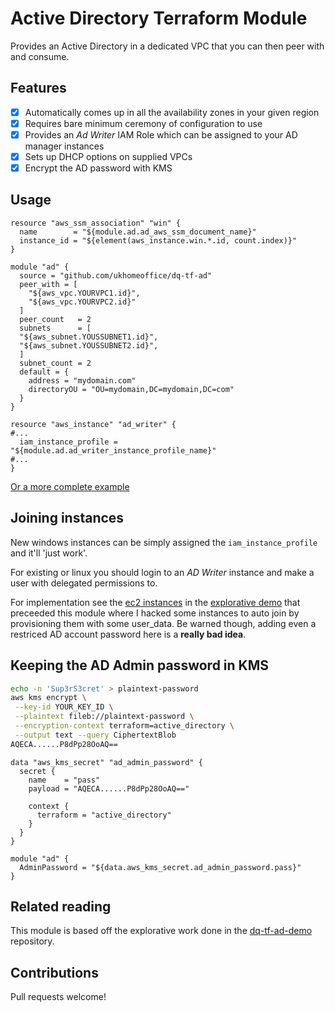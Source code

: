# Active Directory Terraform Module

Provides an Active Directory in a dedicated VPC that you can then peer with and consume.

## Features

  - [x] Automatically comes up in all the availability zones in your given region
  - [x] Requires bare minimum ceremony of configuration to use
  - [x] Provides an *Ad Writer* IAM Role which can be assigned to your AD manager instances
  - [x] Sets up DHCP options on supplied VPCs
  - [x] Encrypt the AD password with KMS

## Usage
```hcl
resource "aws_ssm_association" "win" {
  name        = "${module.ad.ad_aws_ssm_document_name}"
  instance_id = "${element(aws_instance.win.*.id, count.index)}"
}

module "ad" {
  source = "github.com/ukhomeoffice/dq-tf-ad"
  peer_with = [
    "${aws_vpc.YOURVPC1.id}",
    "${aws_vpc.YOURVPC2.id}"
  ]
  peer_count   = 2
  subnets      = [
  "${aws_subnet.YOUSSUBNET1.id}",
  "${aws_subnet.YOUSSUBNET2.id}",
  ]
  subnet_count = 2
  default = {
    address = "mydomain.com"
    directoryOU = "OU=mydomain,DC=mydomain,DC=com"
  }
}

resource "aws_instance" "ad_writer" {
#...
  iam_instance_profile = "${module.ad.ad_writer_instance_profile_name}"
#...
}

```
[Or a more complete example](example/main.tf)


## Joining instances
New windows instances can be simply assigned the `iam_instance_profile` and it'll 'just work'.

For existing or linux you should login to an *AD Writer* instance and make a user with delegated permissions to.

For implementation see the [ec2 instances](https://github.com/UKHomeOffice/dq-tf-ad-demo/blob/master/ec2_instances.tf) in the [explorative demo](https://github.com/UKHomeOffice/dq-tf-ad-demo) that preceeded this module where I hacked some instances to auto join by provisioning them with some user_data. Be warned though, adding even a restriced AD account password here is a **really bad idea**.

## Keeping the AD Admin password in KMS
```bash
echo -n 'Sup3rS3cret' > plaintext-password
aws kms encrypt \
 --key-id YOUR_KEY_ID \
 --plaintext fileb://plaintext-password \
 --encryption-context terraform=active_directory \
 --output text --query CiphertextBlob
AQECA......P8dPp28OoAQ==
```
```hcl
data "aws_kms_secret" "ad_admin_password" {
  secret {
    name    = "pass"
    payload = "AQECA......P8dPp28OoAQ=="

    context {
      terraform = "active_directory"
    }
  }
}

module "ad" {
  AdminPassword = "${data.aws_kms_secret.ad_admin_password.pass}"
}
```
## Related reading
This module is based off the explorative work done in the [dq-tf-ad-demo](https://github.com/UKHomeOffice/dq-tf-ad-demo) repository.

## Contributions
Pull requests welcome!